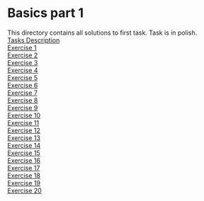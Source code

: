 # Basics part 1
This directory contains all solutions to first task. Task is in polish.  
<a href="https://github.com/LucasJezap/WDI/tree/master/1.%20Basics/cw_01.pdf"> Tasks Description  
<a href="https://github.com/LucasJezap/WDI/tree/master/1.%20Basics/Ćw1_1.cpp"> Exercise 1  
<a href="https://github.com/LucasJezap/WDI/tree/master/1.%20Basics/Ćw1_2.cpp"> Exercise 2  
<a href="https://github.com/LucasJezap/WDI/tree/master/1.%20Basics/Ćw1_3.cpp"> Exercise 3  
<a href="https://github.com/LucasJezap/WDI/tree/master/1.%20Basics/Ćw1_4.cpp"> Exercise 4  
<a href="https://github.com/LucasJezap/WDI/tree/master/1.%20Basics/Ćw1_5.cpp"> Exercise 5  
<a href="https://github.com/LucasJezap/WDI/tree/master/1.%20Basics/Ćw1_6.cpp"> Exercise 6  
<a href="https://github.com/LucasJezap/WDI/tree/master/1.%20Basics/Ćw1_7.cpp"> Exercise 7  
<a href="https://github.com/LucasJezap/WDI/tree/master/1.%20Basics/Ćw1_8.cpp"> Exercise 8  
<a href="https://github.com/LucasJezap/WDI/tree/master/1.%20Basics/Ćw1_9.cpp"> Exercise 9  
<a href="https://github.com/LucasJezap/WDI/tree/master/1.%20Basics/Ćw1_10.cpp"> Exercise 10  
<a href="https://github.com/LucasJezap/WDI/tree/master/1.%20Basics/Ćw1_11.cpp"> Exercise 11  
<a href="https://github.com/LucasJezap/WDI/tree/master/1.%20Basics/Ćw1_12.cpp"> Exercise 12  
<a href="https://github.com/LucasJezap/WDI/tree/master/1.%20Basics/Ćw1_13.cpp"> Exercise 13  
<a href="https://github.com/LucasJezap/WDI/tree/master/1.%20Basics/Ćw1_14.cpp"> Exercise 14  
<a href="https://github.com/LucasJezap/WDI/tree/master/1.%20Basics/Ćw1_15.cpp"> Exercise 15  
<a href="https://github.com/LucasJezap/WDI/tree/master/1.%20Basics/Ćw1_16.cpp"> Exercise 16  
<a href="https://github.com/LucasJezap/WDI/tree/master/1.%20Basics/Ćw1_17.cpp"> Exercise 17  
<a href="https://github.com/LucasJezap/WDI/tree/master/1.%20Basics/Ćw1_18.cpp"> Exercise 18  
<a href="https://github.com/LucasJezap/WDI/tree/master/1.%20Basics/Ćw1_19.cpp"> Exercise 19  
<a href="https://github.com/LucasJezap/WDI/tree/master/1.%20Basics/Ćw1_20.cpp"> Exercise 20  
  
